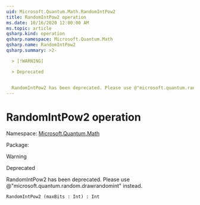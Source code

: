 ```yaml
---
uid: Microsoft.Quantum.Math.RandomIntPow2
title: RandomIntPow2 operation
ms.date: 10/16/2020 12:00:00 AM
ms.topic: article
qsharp.kind: operation
qsharp.namespace: Microsoft.Quantum.Math
qsharp.name: RandomIntPow2
qsharp.summary: >2-

  > [!WARNING]

  > Deprecated


  RandomIntPow2 has been deprecated. Please use @"microsoft.quantum.random.drawrandomint" instead.
---
```


# RandomIntPow2 operation

Namespace: [Microsoft.Quantum.Math](xref:Microsoft.Quantum.Math)

Package: [](https://nuget.org/packages/)


> [!WARNING]
> Deprecated
RandomIntPow2 has been deprecated. Please use @"microsoft.quantum.random.drawrandomint" instead.

```Q#
RandomIntPow2 (maxBits : Int) : Int
```
